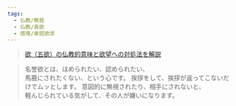 ```yaml
---
tags:
  - 仏教/無我
  - 仏教/貪欲
  - 感情/承認欲求
---
```

>[欲（五欲）の仏教的意味と欲望への対処法を解説](https://true-buddhism.com/teachings/desire/)


>名誉欲とは、ほめられたい、認められたい、  
馬鹿にされたくない、という心です。
挨拶をして、挨拶が返ってこないだけでムッとします。
意図的に無視されたり、相手にされないと、  
軽んじられている気がして、その人が嫌いになります。


